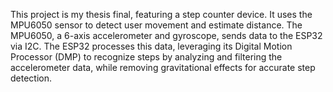 This project is my thesis final, featuring a step counter device. It uses the MPU6050 sensor to detect user movement and estimate distance. The MPU6050, a 6-axis accelerometer and gyroscope, sends data to the ESP32 via I2C. The ESP32 processes this data, leveraging its Digital Motion Processor (DMP) to recognize steps by analyzing and filtering the accelerometer data, while removing gravitational effects for accurate step detection.